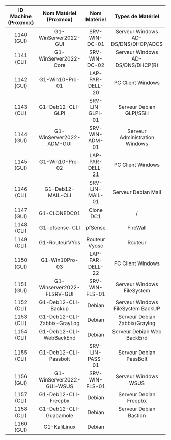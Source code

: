 | ID Machine (Proxmox) | Nom Matériel (Proxmox) | Nom Matériel | Types de Matériel | Statut Doc Install | Statut Doc Utilisateur |
|:-:|:-:|:-:|:-:|:-|:-|
| 1140 (GUI) | G1-WinServer2022-GUI | SRV-WIN-DC-01 | Serveur Windows AD-DS/DNS/DHCP/ADCS |
| 1141 (CLI) | G1-WinServer2022-Core | SRV-WIN-DC-02 | Serveur Windows AD-DS/DNS/DHCP(R) |
| 1142 (GUI) | G1-Win10-Pro-01 | LAP-PAR-DELL-20 | PC Client Windows |
| 1143 (CLI) | G1-Deb12-CLI-GLPI | SRV-LIN-GLPI-01 | Serveur Debian GLPI/SSH |
| 1144 (GUI) | G1-WinServer2022-ADM-GUI | SRV-WIN-ADM-01 | Serveur Administration Windows |
| 1145 (GUI) | G1-Win10-Pro-02 | LAP-PAR-DELL-21 | PC Client Windows | 
| 1146 (CLI) | G1-Deb12-MAIL-CLI | SRV-LIN-MAIL-01 | Serveur Debian Mail |
| 1147 (GUI) | G1-CLONEDC01 | Clone DC1 | / |
| 1148 (CLI) | G1-pfsense-CLI | pfSense | FireWall |
| 1149 (CLI) | G1-RouteurVYos | Routeur Vyosc | Routeur |
| 1150 (GUI) | G1-Win10Pro-03 | LAP-PAR-DELL-22 | PC Client Windows |
| 1151 (GUI) | G1-Winserver2022-FLSRV-GUI | SRV-WIN-FLS-01 | Serveur Windows FileSystem |
| 1152 (CLI) | G1-Deb12-CLI-Backup | Debian | Serveur Windows FileSystem BackUP |
| 1153 (CLI) | G1-Deb12-CLI-Zabbix-GrayLog | Debian | Serveur Debian Zabbix/Graylog |
| 1154 (CLI) | G1-Deb12-CLI-WebBackEnd | Debian | Serveur Debian Web BackEnd |
| 1155 (CLI) | G1-Deb12-CLI-Passbolt | SRV-LIN-PASS-01 | Serveur Debian PassBolt |
| 1156 (GUI) | G1-WinServer2022-GUI-WSUS | SRV-WIN-FLS-01 | Serveur Windows WSUS |
| 1157 (CLI) | G1-Deb12-CLI-Freepbx | Debian | Serveur Debian Freepbx |
| 1158 (CLI) | G1-Deb12-CLI-Guacamole | Debian | Serveur Debian Bastion |
| 1160 (GUI) | G1-KaliLinux | Debian |  | 

